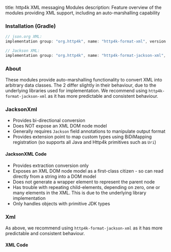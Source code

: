 title: http4k XML messaging Modules
description: Feature overview of the modules providing XML support, including an auto-marshalling capability

### Installation (Gradle)

```groovy
// json.org XML:
implementation group: "org.http4k", name: "http4k-format-xml", version: "4.13.1.0"

// Jackson XML:
implementation group: "org.http4k", name: "http4k-format-jackson-xml", version: "4.13.1.0"
```

### About
These modules provide auto-marshalling functionality to convert XML into arbitrary data classes. The 2 differ slightly in their behaviour, due to the underlying libraries used for implementation. We recommend using `http4k-format-jackson-xml` as it has more predictable and consistent behaviour.

### JacksonXml
- Provides bi-directional conversion
- Does NOT expose an XML DOM node model
- Generally requires `Jackson` field annotations to manipulate output format
- Provides extension point to map custom types using BiDiMapping registration (so supports all Java and Http4k primitives such as `Uri`)

#### JacksonXML Code [<img class="octocat"/>](https://github.com/http4k/http4k/blob/master/src/docs/guide/reference/xml/jacksonAutoXml.kt)
- Provides extraction conversion only
- Exposes an XML DOM node model as a first-class citizen - so can read directly from a string into a DOM model
- Does not generate a wrapper element to represent the parent node
- Has trouble with repeating child-elements, depending on zero, one or many elements in the XML. This is due to the underlying library implementation
- Only handles objects with primitive JDK types

<script src="https://gist-it.appspot.com/https://github.com/http4k/http4k/blob/master/src/docs/guide/reference/xml/jacksonAutoXml.kt"></script>

### Xml
As above, we recommend using `http4k-format-jackson-xml` as it has more predictable and consistent behaviour.
 
#### XML Code [<img class="octocat"/>](https://github.com/http4k/http4k/blob/master/src/docs/guide/reference/xml/autoXml.kt)

<script src="https://gist-it.appspot.com/https://github.com/http4k/http4k/blob/master/src/docs/guide/reference/xml/autoXml.kt"></script>
